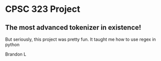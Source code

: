 # CPSC 323 Project
## The most advanced tokenizer in existence!
But seriously, this project was pretty fun. It taught me how to use regex in python

Brandon L
